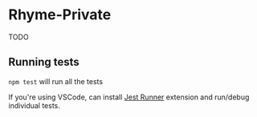# Rhyme-Private

TODO

## Running tests
`npm test` will run all the tests

If you're using VSCode, can install [Jest Runner](https://marketplace.visualstudio.com/items?itemName=firsttris.vscode-jest-runner) extension and run/debug individual tests.